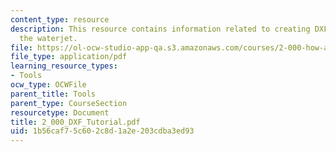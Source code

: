 ```yaml
---
content_type: resource
description: This resource contains information related to creating DXF files for
  the waterjet.
file: https://ol-ocw-studio-app-qa.s3.amazonaws.com/courses/2-000-how-and-why-machines-work-spring-2002/1b56caf75c602c8d1a2e203cdba3ed93_2_000_DXF_Tutorial.pdf
file_type: application/pdf
learning_resource_types:
- Tools
ocw_type: OCWFile
parent_title: Tools
parent_type: CourseSection
resourcetype: Document
title: 2_000_DXF_Tutorial.pdf
uid: 1b56caf7-5c60-2c8d-1a2e-203cdba3ed93
---
```

